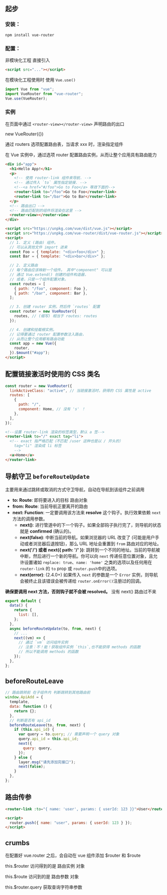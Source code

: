 ## 起步

### 安装：

```shell
npm install vue-router
```

### 配置：

非模块化工程 直接引入

```html
<script src="..."></script>
```

在模块化工程使用时 使用 `Vue.use()`

```javascript
import Vue from "vue";
import VueRouter from "vue-router";
Vue.use(VueRouter);
```

### 实例

在页面中通过 `<router-view></router-view>` 声明路由的出口

new VueRouter({})

通过 routers 选项配置路由表，当请求 xxx 时，渲染指定组件

在 Vue 实例中，通过选项 router 配置路由实例，从而让整个应用具有路由能力

```html
<div id="app">
  <h1>Hello App!</h1>
  <p>
    <!-- 使用 router-link 组件来导航. -->
    <!-- 通过传入 `to` 属性指定链接. -->
    <!--<a href="#/foo">Go to Foo</a> 等效下面的-->
    <router-link to="/foo">Go to Foo</router-link>
    <router-link to="/bar">Go to Bar</router-link>
  </p>
  <!-- 路由出口 -->
  <!-- 路由匹配到的组件将渲染在这里 -->
  <router-view></router-view>
</div>

<script src="https://unpkg.com/vue/dist/vue.js"></script>
<script src="https://unpkg.com/vue-router/dist/vue-router.js"></script>
<script>
  // 1. 定义 (路由) 组件。
  // 可以从其他文件 import 进来
  const Foo = { template: "<div>foo</div>" };
  const Bar = { template: "<div>bar</div>" };

  // 2. 定义路由
  // 每个路由应该映射一个组件。 其中"component" 可以是
  // 通过 Vue.extend() 创建的组件构造器，
  // 或者，只是一个组件配置对象。
  const routes = [
    { path: "/foo", component: Foo },
    { path: "/bar", component: Bar },
  ];

  // 3. 创建 router 实例，然后传 `routes` 配置
  const router = new VueRouter({
    routes, // (缩写) 相当于 routes: routes
  });

  // 4. 创建和挂载根实例。
  // 记得要通过 router 配置参数注入路由，
  // 从而让整个应用都有路由功能
  const app = new Vue({
    router,
  }).$mount("#app");
</script>
```

## 配置链接激活时使用的 CSS 类名

```javascript
const router = new VueRouter({
  linkActiveClass: "active", // 当链接激活时，获得的 CSS 属性是 active
  routes: [
    {
      path: "/",
      component: Home, // 没有 's' ！
    },
  ],
});
```

```html
<!--设置 router-link 渲染的标签类型，默认 a 签-->
<router-link to="/" exact tag="li">
  <!-- exact 指严格匹配（不匹配 /user 这种也是以 / 开头的）
	tag="li" 渲染成 li 标签
	-->
  <a>Home</a>
</router-link>
```

## 导航守卫 `beforeRouteUpdate`

主要用来通过跳转或取消的方式守卫导航，自动在导航到该组件之前调用

- **to: Route**: 即将要进入的目标 路由对象
- **from: Route**: 当前导航正要离开的路由
- **next: Function**: 一定要调用该方法来 **resolve** 这个钩子。执行效果依赖 `next` 方法的调用参数。
  - **next()**: 进行管道中的下一个钩子。如果全部钩子执行完了，则导航的状态就是 **confirmed** (确认的)。
  - **next(false)**: 中断当前的导航。如果浏览器的 URL 改变了 (可能是用户手动或者浏览器后退按钮)，那么 URL 地址会重置到 `from` 路由对应的地址。
  - **next('/') 或者 next({ path: '/' })**: 跳转到一个不同的地址。当前的导航被中断，然后进行一个新的导航。你可以向 `next` 传递任意位置对象，且允许设置诸如 `replace: true`、`name: 'home'` 之类的选项以及任何用在 `router-link` 的 `to` prop 或 `router.push`中的选项。
  - **next(error)**: (2.4.0+) 如果传入 `next` 的参数是一个 `Error` 实例，则导航会被终止且该错误会被传递给 `router.onError()`注册过的回调。

**确保要调用 next 方法，否则钩子就不会被 resolved。** 没有 next() 路由过不来

```javascript
export default {
  data() {
    return {
      list: [],
    };
  },
  async beforeRouteUpdate(to, from, next) {
    // ...
    next((vm) => {
      // 通过 `vm` 访问组件实例
      // 注意：不！能！获取组件实例 `this`,也不能获得 methods 的函数
      // 所以不能调用 methods 的函数
    });
  },
};
```

## beforeRouteLeave

```javascript
// 路由跳转前 在子组件内 判断跳转到其他路由前
window.ApiAdd = {
  template,
  data: function () {
    return {};
  },
  // 判断是否有 api_id
  beforeRouteLeave(to, from, next) {
    if (this.api_id) {
      var query = to.query; // 需要声明一个 query 对象
      query.api_id = this.api_id;
      next({
        query: query,
      });
    } else {
      layer.msg("请先添加完接口");
      next(false);
    }
  },
};
```

## 路由传参

```html
<router-link :to="{ name: 'user', params: { userId: 123 }}">User</router-link>

<script>
  router.push({ name: "user", params: { userId: 123 } });
</script>
```

## crumbs

在配置好 vue.router 之后，会自动在 vue 组件添加 $router 和 $route

this.$router 访问得到的是 路由实例 对象

this.$route 访问到的是 路由参数 对象

this.$router.query 获取查询字符串参数
